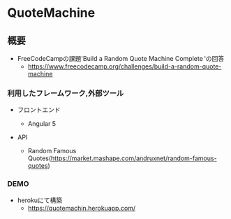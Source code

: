 # QuoteMachine

## 概要
* FreeCodeCampの課題'Build a Random Quote Machine Complete 'の回答
  + https://www.freecodecamp.org/challenges/build-a-random-quote-machine

### 利用したフレームワーク,外部ツール
* フロントエンド
  + Angular 5

* API
  + Random Famous Quotes(https://market.mashape.com/andruxnet/random-famous-quotes)

### DEMO
* herokuにて構築
  + https://quotemachin.herokuapp.com/

